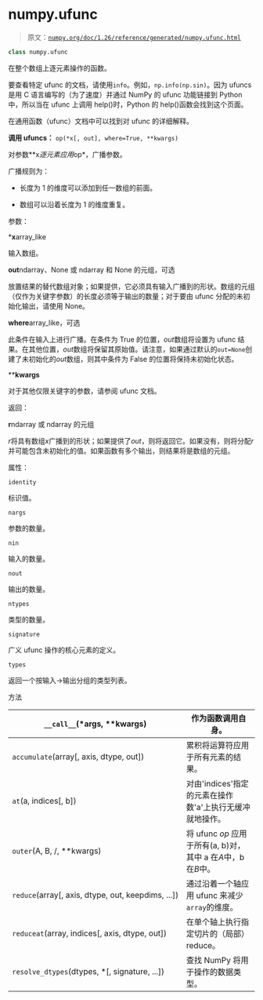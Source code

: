 # numpy.ufunc

> 原文：[`numpy.org/doc/1.26/reference/generated/numpy.ufunc.html`](https://numpy.org/doc/1.26/reference/generated/numpy.ufunc.html)

```py
class numpy.ufunc
```

在整个数组上逐元素操作的函数。

要查看特定 ufunc 的文档，请使用`info`。例如，`np.info(np.sin)`。因为 ufuncs 是用 C 语言编写的（为了速度）并通过 NumPy 的 ufunc 功能链接到 Python 中，所以当在 ufunc 上调用 help()时，Python 的 help()函数会找到这个页面。

在通用函数（ufunc）文档中可以找到对 ufunc 的详细解释。

**调用 ufuncs：** `op(*x[, out], where=True, **kwargs)`

对参数**x*逐元素应用*op*，广播参数。

广播规则为：

+   长度为 1 的维度可以添加到任一数组的前面。

+   数组可以沿着长度为 1 的维度重复。

参数：

***x**array_like

输入数组。

**out**ndarray、None 或 ndarray 和 None 的元组，可选

放置结果的替代数组对象；如果提供，它必须具有输入广播到的形状。数组的元组（仅作为关键字参数）的长度必须等于输出的数量；对于要由 ufunc 分配的未初始化输出，请使用 None。

**where**array_like，可选

此条件在输入上进行广播。在条件为 True 的位置，*out*数组将设置为 ufunc 结果。在其他位置，*out*数组将保留其原始值。请注意，如果通过默认的`out=None`创建了未初始化的*out*数组，则其中条件为 False 的位置将保持未初始化状态。

****kwargs**

对于其他仅限关键字的参数，请参阅 ufunc 文档。

返回：

**r**ndarray 或 ndarray 的元组

*r*将具有数组*x*广播到的形状；如果提供了*out*，则将返回它。如果没有，则将分配*r*并可能包含未初始化的值。如果函数有多个输出，则结果将是数组的元组。

属性：

`identity`

标识值。

`nargs`

参数的数量。

`nin`

输入的数量。

`nout`

输出的数量。

`ntypes`

类型的数量。

`signature`

广义 ufunc 操作的核心元素的定义。

`types`

返回一个按输入->输出分组的类型列表。

方法

| `__call__`(*args, **kwargs) | 作为函数调用自身。 |
| --- | --- |
| `accumulate`(array[, axis, dtype, out]) | 累积将运算符应用于所有元素的结果。 |
| `at`(a, indices[, b]) | 对由'indices'指定的元素在操作数'a'上执行无缓冲就地操作。 |
| `outer`(A, B, /, **kwargs) | 将 ufunc *op* 应用于所有(a, b)对，其中 a 在*A*中，b 在*B*中。 |
| `reduce`(array[, axis, dtype, out, keepdims, ...]) | 通过沿着一个轴应用 ufunc 来减少`array`的维度。 |
| `reduceat`(array, indices[, axis, dtype, out]) | 在单个轴上执行指定切片的（局部）reduce。 |
| `resolve_dtypes`(dtypes, *[, signature, ...]) | 查找 NumPy 将用于操作的数据类型。 |

